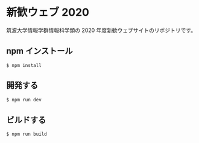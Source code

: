 # 新歓ウェブ 2020

筑波大学情報学群情報科学類の 2020 年度新歓ウェブサイトのリポジトリです。

## npm インストール

```
$ npm install
```

## 開発する

```sh
$ npm run dev
```

## ビルドする

```sh
$ npm run build
```
